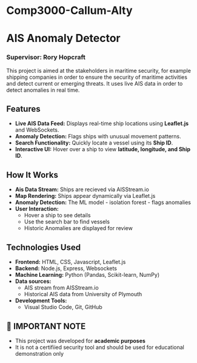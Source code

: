 # Comp3000-Callum-Alty

# AIS Anomaly Detector
### Supervisor: Rory Hopcraft

This project is aimed at the stakeholders in maritime security, for example shipping companies in order to ensure the security of maritime activities and detect current or emerging threats. It uses live AIS data in order to detect anomalies in real time.

## Features

-  **Live AIS Data Feed:** Displays real-time ship locations using **Leaflet.js** and WebSockets.
-  **Anomaly Detection:** Flags ships with unusual movement patterns.
-  **Search Functionality:** Quickly locate a vessel using its **Ship ID**.
-  **Interactive UI:** Hover over a ship to view **latitude, longitude, and Ship ID**.

## How It Works

- **Ais Data Stream:** Ships are recieved via AISStream.io
- **Map Rendering:** Ships appear dynamically via Leaflet.js
- **Anomaly Detection:** The ML model - isolation forest - flags anomalies
- **User Interaction:**
  - Hover a ship to see details
  - Use the search bar to find vessels
  - Historic Anomalies are displayed for review

## Technologies Used
- **Frontend:** HTML, CSS, Javascript, Leaflet.js
- **Backend:** Node.js, Express, Websockets
- **Machine Learning:** Python (Pandas, Scikit-learn, NumPy)
- **Data sources:**
    - AIS stream from AISStream.io
    - Historical AIS data from University of Plymouth
- **Development Tools:**
    - Visual Studio Code, Git, GitHub
      
## 📢 IMPORTANT NOTE
- This project was developed for **academic purposes**
- It is not a certifiied security tool and should be used for educational demonstration only
  






